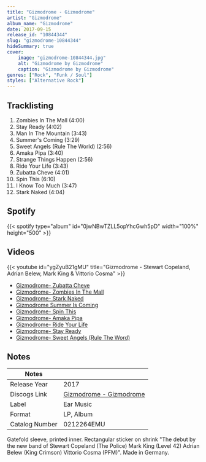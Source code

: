 ```yaml
---
title: "Gizmodrome - Gizmodrome"
artist: "Gizmodrome"
album_name: "Gizmodrome"
date: 2017-09-15
release_id: "10844344"
slug: "gizmodrome-10844344"
hideSummary: true
cover:
    image: "gizmodrome-10844344.jpg"
    alt: "Gizmodrome by Gizmodrome"
    caption: "Gizmodrome by Gizmodrome"
genres: ["Rock", "Funk / Soul"]
styles: ["Alternative Rock"]
---
```

## Tracklisting
1. Zombies In The Mall (4:00)
2. Stay Ready (4:02)
3. Man In The Mountain (3:43)
4. Summer's Coming (3:29)
5. Sweet Angels (Rule The World) (2:56)
6. Amaka Pipa (3:40)
7. Strange Things Happen (2:56)
8. Ride Your Life (3:43)
9. Zubatta Cheve (4:01)
10. Spin This (6:10)
11. I Know Too Much (3:47)
12. Stark Naked (4:04)
## Spotify
{{< spotify type="album" id="0jwNBwTZLL5opYhcGwh5pD" width="100%" height="500" >}}

## Videos
{{< youtube id="ygZyuB21gMU" title="Gizmodrome  - Stewart Copeland, Adrian Belew, Mark King & Vittorio Cosma" >}}
- [Gizmodrome- Zubatta Cheve](https://www.youtube.com/watch?v=Su7O_l93U6o)
- [Gizmodrome- Zombies In The Mall](https://www.youtube.com/watch?v=innkqp8YDPw)
- [Gizmodrome- Stark Naked](https://www.youtube.com/watch?v=-Znl0JPeZ8M)
- [Gizmodrome Summer Is Coming](https://www.youtube.com/watch?v=za2_NMennRo)
- [Gizmodrome- Spin This](https://www.youtube.com/watch?v=Ph1XdKGrjKE)
- [Gizmodrome- Amaka Pipa](https://www.youtube.com/watch?v=7Ovg7IfI89o)
- [Gizmodrome- Ride Your Life](https://www.youtube.com/watch?v=2FRvy0MIKlk)
- [Gizmodrome- Stay Ready](https://www.youtube.com/watch?v=kZJ6L4o1fM0)
- [Gizmodrome- Sweet Angels (Rule The Word)](https://www.youtube.com/watch?v=RKh3N-t7ykM)

## Notes
| Notes          |             |
| ---------------| ----------- |
| Release Year   | 2017 |
| Discogs Link   | [Gizmodrome - Gizmodrome](https://www.discogs.com/release/10844344-Gizmodrome-Gizmodrome) |
| Label          | Ear Music |
| Format         | LP, Album |
| Catalog Number | 0212264EMU |

Gatefold sleeve, printed inner.  Rectangular sticker on shrink "The debut by the new band of Stewart Copeland (The Police) Mark King (Level 42) Adrian Belew (King Crimson) Vittorio Cosma (PFM)". Made in Germany.
